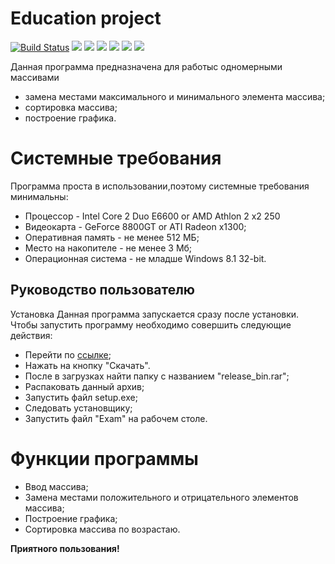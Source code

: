 # Education project

[![Build Status](https://travis-ci.org/joemccann/dillinger.svg?branch=master)](https://yadi.sk/d/Q2xv-xsKmlyu1g)
![](https://img.shields.io/github/stars/pandao/editor.md.svg) ![](https://img.shields.io/github/forks/pandao/editor.md.svg) ![](https://img.shields.io/github/tag/pandao/editor.md.svg) ![](https://img.shields.io/github/release/pandao/editor.md.svg) ![](https://img.shields.io/github/issues/pandao/editor.md.svg) ![](https://img.shields.io/bower/v/editor.md.svg)

Данная программа предназначена для работыс одномерными массивами

* замена местами максимального и минимального элемента массива;
* сортировка массива;
* построение графика.

# Системные требования
Программа проста в использовании,поэтому системные требования минимальны:

* Процессор - Intel Core 2 Duo E6600 or AMD Athlon 2 x2 250
* Видеокарта - GeForce 8800GT or ATI Radeon x1300;
* Оперативная память - не менее 512 МБ;
* Место на накопителе - не менее 3 Мб;
* Операционная система - не младше Windows 8.1 32-bit.

## Руководство пользователю
Установка
Данная программа запускается сразу после установки.
Чтобы запустить программу необходимо совершить следующие действия:

* Перейти по [ссылке](https://yadi.sk/d/Q2xv-xsKmlyu1);
* Нажать на кнопку "Скачать".
* После в загрузках найти папку с названием "release_bin.rar";
* Распаковать данный архив;
* Запустить файл setup.exe;
* Следовать установщику;
* Запустить файл "Exam" на рабочем столе.

# Функции программы
* Ввод массива;
* Замена местами положительного и отрицательного элементов массива;
* Построение графика;
* Сортировка массива по возрастаю.

**Приятного пользования!**
